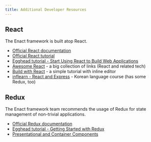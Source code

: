 ```yaml
---
title: Additional Developer Resources
---
```


## React

The Enact framework is built atop React.

*   [Official React documentation](https://react.dev/reference/react)
*   [Official React tutorial](https://react.dev/learn/tutorial-tic-tac-toe)
*   [Egghead tutorial - Start Using React to Build Web Applications](https://egghead.io/courses/react-fundamentals?utm_source=drip&utm_medium=email&utm_campaign=course-update-react-fundamentals)
*   [Awesome React](https://github.com/enaqx/awesome-react) - a big collection of links (React and related tech)
*   [Build with React](http://buildwithreact.com/tutorial) - a simple tutorial with inline editor
*   [inflearn - React and Express](https://www.inflearn.com/course/react-%EA%B0%95%EC%A2%8C-velopert/) - Korean language course (has some Redux, too)

## Redux

The Enact framework team recommends the usage of Redux for state management of non-trivial applications.

*   [Official Redux documentation](http://redux.js.org/)
*   [Egghead tutorial - Getting Started with Redux](https://egghead.io/courses/getting-started-with-redux)
*   [Presentational and Container Components](https://medium.com/@dan_abramov/smart-and-dumb-components-7ca2f9a7c7d0#.6j9fz9g5j)

